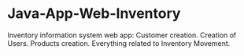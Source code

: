 # Java-App-Web-Inventory
Inventory information system web app: 
Customer creation. 
Creation of Users. 
Products creation. 
Everything related to Inventory Movement.
